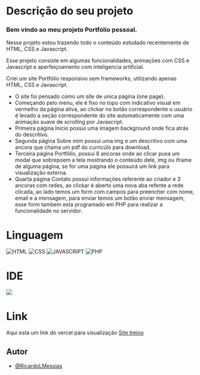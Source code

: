 
# Descrição do seu projeto

 ### Bem vindo ao meu projeto Portfólio pessoal.
  Nesse projeto estou trazendo todo o conteúdo estudado recentemente de HTML, CSS e Javascript.
  
  Esse projeto consiste em algumas funcionalidades, animações com CSS e Javascript e aperfeiçoamento com inteligencia artificial.
  
  Criei um site Portfólio responsivo sem frameworks, utilizando apenas HTML, CSS e Javascript.
  
<ul>
  <li>O site foi pensado como um site de unica página (one page).</li>
  <li>Começando pelo menu, ele é fixo no topo com indicativo visual em vermelho da página ativa, ao clickar no botão correspondente o usuário é levado a seção correspondente do site automaticamente com uma animação suave de scrolling por Javascript.</li>
  <li>Primeira página Inicio possui uma imagem background onde fica atrás do descritivo.</li>
  <li>Segunda página Sobre mim possui uma img e um descritivo com uma ancora que chama um pdf do curricúlo para download.</li>
  <li>Terceira página Portfólio, possui 8 ancoras onde ao clicar puxa um modal que sobrepoem a tela mostrando o conteúdo dele, img ou iframe de alguma página, se for uma página ele possuirá um link para visualização externa.</li>
  <li>Quarta página Contato possui informações referente ao criador e 3 ancoras com redes, ao clickar é aberto uma nova aba refente a rede clicada, ao lado temos um form com campos para preencher com nome, email e a mensagem, para enviar temos um botão enviar mensagem, esse form tambem esta programado em PHP para realizar a funcionalidade no servidor.</li>
</ul>

# Linguagem

<img src="https://img.shields.io/badge/HTML-239120?logo=html5&logoColor=white&style=for-the-badge" alt="HTML"> <img src="https://img.shields.io/badge/CSS-239120?logo=css3&logoColor=white&style=for-the-badge" alt="CSS">
<img src="https://img.shields.io/badge/JavaScript-F7DF1E?logo=javascript&logoColor=black&style=for-the-badge" alt="JAVASCRIPT">
<img src="https://img.shields.io/badge/PHP-777BB4?logo=php&logoColor=white&style=for-the-badge" alt="PHP">

# IDE 

<img src="https://img.shields.io/badge/VS_Code-007ACC?logo=visual-studio-code&logoColor=white&style=for-the-badge">

# Link 

Aqui esta um link do vercel para visualização <a href="https://meu-site-treino-psi.vercel.app/" target="_blank">Site treino</a> 

## Autor

- [@RicardoLMessias](https://github.com/RicardoLMessias)
